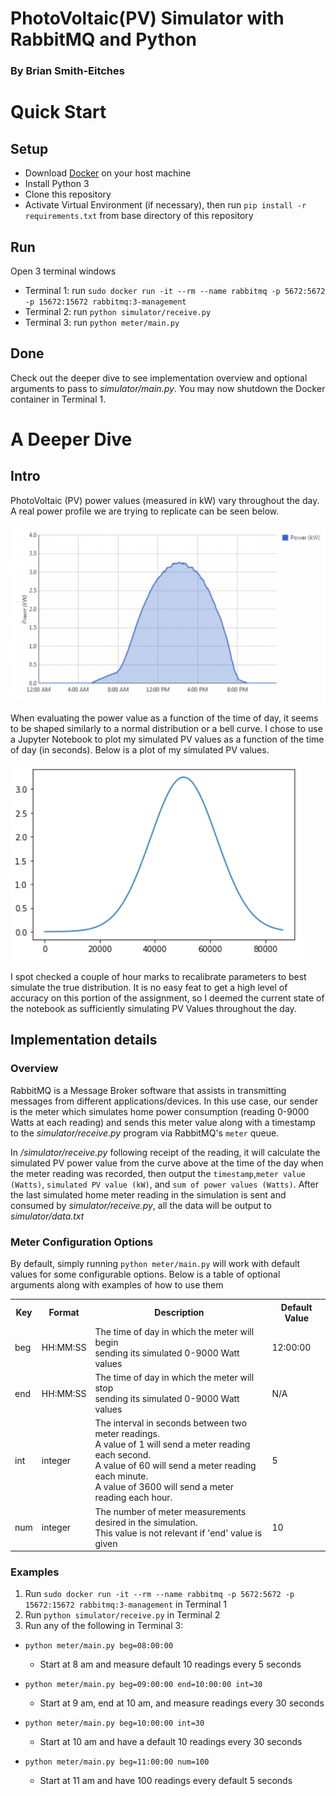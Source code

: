 # PhotoVoltaic(PV) Simulator with RabbitMQ and Python

### By Brian Smith-Eitches

# Quick Start

## Setup

- Download [Docker](https://docs.docker.com/install/) on your host machine
- Install Python 3
- Clone this repository
- Activate Virtual Environment (if necessary), then run `pip install -r requirements.txt` from base directory of this repository

## Run

Open 3 terminal windows

- Terminal 1: run `sudo docker run -it --rm --name rabbitmq -p 5672:5672 -p 15672:15672 rabbitmq:3-management`
- Terminal 2: run `python simulator/receive.py`
- Terminal 3: run `python meter/main.py`

## Done

Check out the deeper dive to see implementation overview and optional arguments to pass to _simulator/main.py_. You may now shutdown the Docker container in Terminal 1.

# A Deeper Dive

## Intro

PhotoVoltaic (PV) power values (measured in kW) vary throughout the day. A real power profile we are trying to replicate can be seen below.

![Actual PV Values](notebooks/Actual_PV_Values.png)

When evaluating the power value as a function of the time of day, it seems to be shaped similarly to a normal distribution or a bell curve. I chose to use a Jupyter Notebook to plot my simulated PV values as a function of the time of day (in seconds). Below is a plot of my simulated PV values.

![Simulated PV Values](notebooks/Simulated_PV_Values.png)

I spot checked a couple of hour marks to recalibrate parameters to best simulate the true distribution. It is no easy feat to get a high level of accuracy on this portion of the assignment, so I deemed the current state of the notebook as sufficiently simulating PV Values throughout the day.

## Implementation details

### Overview

RabbitMQ is a Message Broker software that assists in transmitting messages from different applications/devices. In this use case, our sender is the meter which simulates home power consumption (reading 0-9000 Watts at each reading) and sends this meter value along with a timestamp to the _simulator/receive.py_ program via RabbitMQ's `meter` queue.

In _/simulator/receive.py_ following receipt of the reading, it will calculate the simulated PV power value from the curve above at the time of the day when the meter reading was recorded, then output the `timestamp`,`meter value (Watts)`, `simulated PV value (kW)`, and `sum of power values (Watts)`. After the last simulated home meter reading in the simulation is sent and consumed by _simulator/receive.py_, all the data will be output to _simulator/data.txt_

### Meter Configuration Options

By default, simply running `python meter/main.py` will work with default values for some configurable options. Below is a table of optional arguments along with examples of how to use them

<table>
<tr>
<th>Key</th>
<th>Format</th>
<th>Description</th>
<th>Default Value</th>
</tr>

<tr>
<td>beg</td>
<td>HH:MM:SS</td>
<td>The time of day in which the meter will begin<br> sending its simulated 0-9000 Watt values</td>
<td>12:00:00</td>
</tr>

<tr>
<td>end</td>
<td>HH:MM:SS</td>
<td>The time of day in which the meter will stop <br>sending its simulated 0-9000 Watt values</td>
<td>N/A</td>
</tr>

<tr>
<td>int</td>
<td>integer</td>
<td>The interval in seconds between two meter readings.<br> A value of 1 will send a meter reading each second. <br> A value of 60 will send a meter reading each minute.<br> A value of 3600 will send a meter reading each hour.</td>
<td>5</td>
</tr>

<tr>
<td>num</td>
<td>integer</td>
<td>The number of meter measurements desired in the simulation.<br> This value is not relevant if 'end' value is given </td>
<td>10</td>
</tr>
</table>

### Examples

1. Run `sudo docker run -it --rm --name rabbitmq -p 5672:5672 -p 15672:15672 rabbitmq:3-management` in Terminal 1
2. Run `python simulator/receive.py` in Terminal 2
3. Run any of the following in Terminal 3:

- `python meter/main.py beg=08:00:00`

  - Start at 8 am and measure default 10 readings every 5 seconds

- `python meter/main.py beg=09:00:00 end=10:00:00 int=30`

  - Start at 9 am, end at 10 am, and measure readings every 30 seconds

- `python meter/main.py beg=10:00:00 int=30`

  - Start at 10 am and have a default 10 readings every 30 seconds

- `python meter/main.py beg=11:00:00 num=100`
  - Start at 11 am and have 100 readings every default 5 seconds
